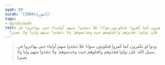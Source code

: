```yaml
---
ayah: 89
surah: '[[004|سورة]]'
tags:
- quran/ayah
text: ودوا لو تكفرون كما كفروا فتكونون سواء ۖ فلا تتخذوا منهم أولياء حتى يهاجروا في
  سبيل الله ۚ فإن تولوا فخذوهم واقتلوهم حيث وجدتموهم ۖ ولا تتخذوا منهم وليا ولا نصيرا
---
```

> ودوا لو تكفرون كما كفروا فتكونون سواء ۖ فلا تتخذوا منهم أولياء حتى يهاجروا في سبيل الله ۚ فإن تولوا فخذوهم واقتلوهم حيث وجدتموهم ۖ ولا تتخذوا منهم وليا ولا نصيرا
